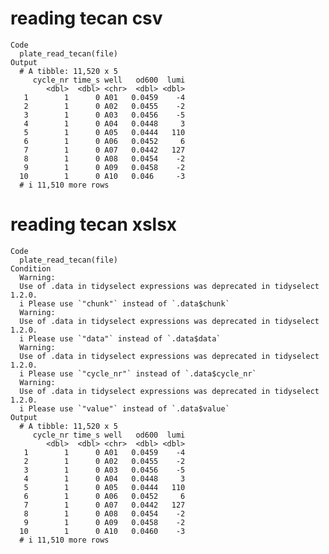 # reading tecan csv

    Code
      plate_read_tecan(file)
    Output
      # A tibble: 11,520 x 5
         cycle_nr time_s well   od600  lumi
            <dbl>  <dbl> <chr>  <dbl> <dbl>
       1        1      0 A01   0.0459    -4
       2        1      0 A02   0.0455    -2
       3        1      0 A03   0.0456    -5
       4        1      0 A04   0.0448     3
       5        1      0 A05   0.0444   110
       6        1      0 A06   0.0452     6
       7        1      0 A07   0.0442   127
       8        1      0 A08   0.0454    -2
       9        1      0 A09   0.0458    -2
      10        1      0 A10   0.046     -3
      # i 11,510 more rows

# reading tecan xslsx

    Code
      plate_read_tecan(file)
    Condition
      Warning:
      Use of .data in tidyselect expressions was deprecated in tidyselect 1.2.0.
      i Please use `"chunk"` instead of `.data$chunk`
      Warning:
      Use of .data in tidyselect expressions was deprecated in tidyselect 1.2.0.
      i Please use `"data"` instead of `.data$data`
      Warning:
      Use of .data in tidyselect expressions was deprecated in tidyselect 1.2.0.
      i Please use `"cycle_nr"` instead of `.data$cycle_nr`
      Warning:
      Use of .data in tidyselect expressions was deprecated in tidyselect 1.2.0.
      i Please use `"value"` instead of `.data$value`
    Output
      # A tibble: 11,520 x 5
         cycle_nr time_s well   od600  lumi
            <dbl>  <dbl> <chr>  <dbl> <dbl>
       1        1      0 A01   0.0459    -4
       2        1      0 A02   0.0455    -2
       3        1      0 A03   0.0456    -5
       4        1      0 A04   0.0448     3
       5        1      0 A05   0.0444   110
       6        1      0 A06   0.0452     6
       7        1      0 A07   0.0442   127
       8        1      0 A08   0.0454    -2
       9        1      0 A09   0.0458    -2
      10        1      0 A10   0.0460    -3
      # i 11,510 more rows

